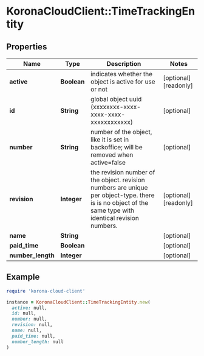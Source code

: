 # KoronaCloudClient::TimeTrackingEntity

## Properties

| Name | Type | Description | Notes |
| ---- | ---- | ----------- | ----- |
| **active** | **Boolean** | indicates whether the object is active for use or not | [optional][readonly] |
| **id** | **String** | global object uuid (xxxxxxxx-xxxx-xxxx-xxxx-xxxxxxxxxxxx) | [optional] |
| **number** | **String** | number of the object, like it is set in backoffice; will be removed when active&#x3D;false | [optional] |
| **revision** | **Integer** | the revision number of the object. revision numbers are unique per object-type. there is is no object of the same type with identical revision numbers. | [optional][readonly] |
| **name** | **String** |  | [optional] |
| **paid_time** | **Boolean** |  | [optional] |
| **number_length** | **Integer** |  | [optional] |

## Example

```ruby
require 'korona-cloud-client'

instance = KoronaCloudClient::TimeTrackingEntity.new(
  active: null,
  id: null,
  number: null,
  revision: null,
  name: null,
  paid_time: null,
  number_length: null
)
```

